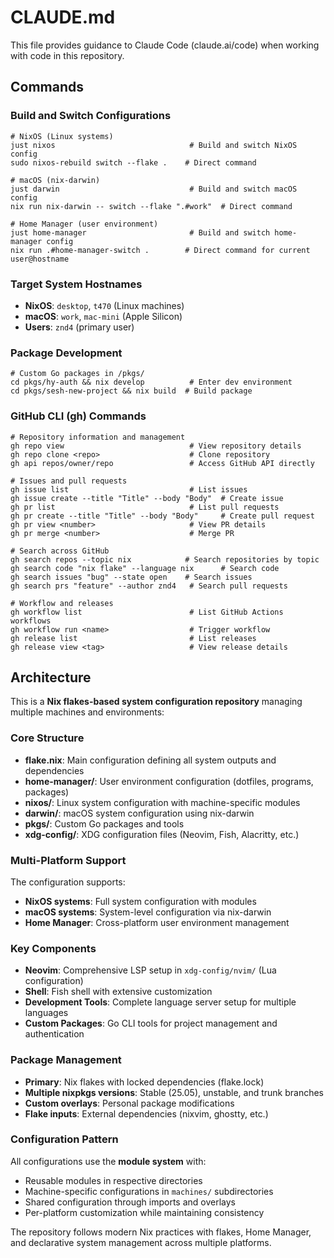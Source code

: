 # CLAUDE.md

This file provides guidance to Claude Code (claude.ai/code) when working with code in this repository.

## Commands

### Build and Switch Configurations
```shell
# NixOS (Linux systems)
just nixos                              # Build and switch NixOS config
sudo nixos-rebuild switch --flake .    # Direct command

# macOS (nix-darwin)
just darwin                             # Build and switch macOS config
nix run nix-darwin -- switch --flake ".#work"  # Direct command

# Home Manager (user environment)
just home-manager                       # Build and switch home-manager config
nix run .#home-manager-switch .        # Direct command for current user@hostname
```

### Target System Hostnames
- **NixOS**: `desktop`, `t470` (Linux machines)
- **macOS**: `work`, `mac-mini` (Apple Silicon)
- **Users**: `znd4` (primary user)

### Package Development
```shell
# Custom Go packages in /pkgs/
cd pkgs/hy-auth && nix develop          # Enter dev environment
cd pkgs/sesh-new-project && nix build  # Build package
```

### GitHub CLI (gh) Commands
```shell
# Repository information and management
gh repo view                            # View repository details
gh repo clone <repo>                    # Clone repository
gh api repos/owner/repo                 # Access GitHub API directly

# Issues and pull requests
gh issue list                           # List issues
gh issue create --title "Title" --body "Body"  # Create issue
gh pr list                              # List pull requests
gh pr create --title "Title" --body "Body"     # Create pull request
gh pr view <number>                     # View PR details
gh pr merge <number>                    # Merge PR

# Search across GitHub
gh search repos --topic nix            # Search repositories by topic
gh search code "nix flake" --language nix      # Search code
gh search issues "bug" --state open    # Search issues
gh search prs "feature" --author znd4   # Search pull requests

# Workflow and releases
gh workflow list                        # List GitHub Actions workflows
gh workflow run <name>                  # Trigger workflow
gh release list                         # List releases
gh release view <tag>                   # View release details
```

## Architecture

This is a **Nix flakes-based system configuration repository** managing multiple machines and environments:

### Core Structure
- **flake.nix**: Main configuration defining all system outputs and dependencies
- **home-manager/**: User environment configuration (dotfiles, programs, packages)
- **nixos/**: Linux system configuration with machine-specific modules
- **darwin/**: macOS system configuration using nix-darwin
- **pkgs/**: Custom Go packages and tools
- **xdg-config/**: XDG configuration files (Neovim, Fish, Alacritty, etc.)

### Multi-Platform Support
The configuration supports:
- **NixOS systems**: Full system configuration with modules
- **macOS systems**: System-level configuration via nix-darwin
- **Home Manager**: Cross-platform user environment management

### Key Components
- **Neovim**: Comprehensive LSP setup in `xdg-config/nvim/` (Lua configuration)
- **Shell**: Fish shell with extensive customization
- **Development Tools**: Complete language server setup for multiple languages
- **Custom Packages**: Go CLI tools for project management and authentication

### Package Management
- **Primary**: Nix flakes with locked dependencies (flake.lock)
- **Multiple nixpkgs versions**: Stable (25.05), unstable, and trunk branches
- **Custom overlays**: Personal package modifications
- **Flake inputs**: External dependencies (nixvim, ghostty, etc.)

### Configuration Pattern
All configurations use the **module system** with:
- Reusable modules in respective directories
- Machine-specific configurations in `machines/` subdirectories
- Shared configuration through imports and overlays
- Per-platform customization while maintaining consistency

The repository follows modern Nix practices with flakes, Home Manager, and declarative system management across multiple platforms.